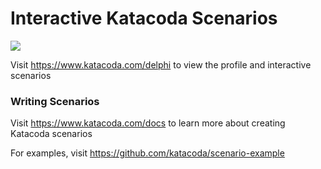 # Interactive Katacoda Scenarios

[![](http://shields.katacoda.com/katacoda/delphi/count.svg)](https://www.katacoda.com/delphi "Get your profile on Katacoda.com")

Visit https://www.katacoda.com/delphi to view the profile and interactive scenarios

### Writing Scenarios
Visit https://www.katacoda.com/docs to learn more about creating Katacoda scenarios

For examples, visit https://github.com/katacoda/scenario-example
